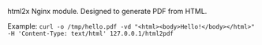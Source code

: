 
html2x Nginx module.
Designed to generate PDF from HTML.

Example:
`curl -o /tmp/hello.pdf -vd "<html><body>Hello!</body></html>" -H 'Content-Type: text/html' 127.0.0.1/html2pdf`

